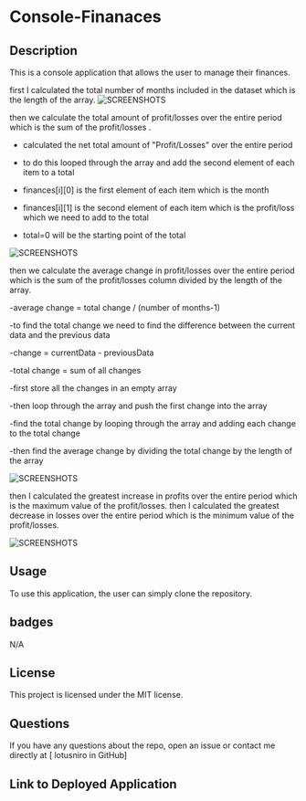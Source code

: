 # Console-Finanaces

## Description
This is a console application that allows the user to manage their finances. 


first I calculated the total number of months included in the dataset which is the length of the array.
![SCREENSHOTS
](https://github.com/Lotusniro/Console-Finanaces/blob/main/screenshots/Screenshot%202023-12-24%20at%2012.44.34.png)

then we calculate the total amount of profit/losses over the entire period which is the sum of the profit/losses .

- calculated the net total amount of "Profit/Losses" over the entire period
  
- to do this looped through the array and add the second element of each item to a total

- finances[i][0] is the first element of each item which is the month

- finances[i][1] is the second element of each item which is the profit/loss which we need to add to the total

- total=0 will be the starting point of the total


![SCREENSHOTS
](https://github.com/Lotusniro/Console-Finanaces/blob/main/screenshots/Screenshot%202023-12-24%20at%2012.45.17.png)

then we calculate the average change in profit/losses over the entire period which is the sum of the profit/losses column divided by the length of the array.

-average change = total change / (number of months-1)

-to find the total change we need to find the difference between the current data and the previous data

-change = currentData - previousData

-total change = sum of all changes

-first store all the changes in an empty array

-then loop through the array and push the first change into the array

-find the total change by looping through the array and adding each change to the total change

-then find the average change by dividing the total change by the length of the array

![SCREENSHOTS
](https://github.com/Lotusniro/Console-Finanaces/blob/main/screenshots/Screenshot%202023-12-24%20at%2012.45.31.png)


then I calculated the greatest increase in profits over the entire period which is the maximum value of the profit/losses.
then I calculated the greatest decrease in losses over the entire period which is the minimum value of the profit/losses.

![SCREENSHOTS
](https://github.com/Lotusniro/Console-Finanaces/blob/main/screenshots/Screenshot%202023-12-24%20at%2012.46.00.png)

## Usage
To use this application, the user can simply clone the repository. 

## badges
N/A

## License
This project is licensed under the MIT license.

## Questions
If you have any questions about the repo, open an issue or contact me directly at [
lotusniro in GitHub]


## Link to Deployed Application
